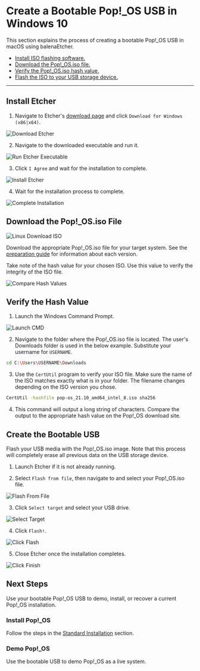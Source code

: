 # Create a Bootable Pop!\_OS USB in Windows 10

This section explains the process of creating a bootable Pop!\_OS USB in macOS using balenaEtcher.

- [Install ISO flashing software.](/getting-started/create-bootable-media/bootable-usb-using-windows.html#install-etcher)
- [Download the Pop!\_OS.iso file.](/getting-started/create-bootable-media/bootable-usb-using-windows.html#download-the-pop_osiso-file)
- [Verify the Pop!\_OS.iso hash value.](/getting-started/create-bootable-media/bootable-usb-using-windows.html#verify-the-hash-value)
- [Flash the ISO to your USB storage device.](/getting-started/create-bootable-media/bootable-usb-using-windows.html#create-the-bootable-usb)

---

## Install Etcher

1. Navigate to Etcher's [download page](https://www.balena.io/etcher/) and click `Download for Windows (x86|x64)`.

![Download Etcher](/images/create-bootable-usb-win10/download_etcher.png)

2. Navigate to the downloaded executable and run it.

![Run Etcher Executable](/images/create-bootable-usb-win10/run-etcher-exe.png)

3. Click `I Agree` and wait for the installation to complete.

![Install Etcher](/images/create-bootable-usb-win10/install-etcher.png)

4. Wait for the installation process to complete.

![Complete Installation](/images/create-bootable-usb-win10/complete-install.png)

## Download the Pop!\_OS.iso File

![Linux Download ISO](/images/create-bootable-usb-linux/using-linux-download-iso.png)

Download the appropriate Pop!\_OS.iso file for your target system. See the [preparation guide](/getting-started/create-bootable-media/create-bootable-usb.html#choose-a-pop_os-image) for information about each version.

Take note of the hash value for your chosen ISO. Use this value to verify the integrity of the ISO file.

![Compare Hash Values](/images/create-bootable-usb-linux/compare-hash-values.png)

## Verify the Hash Value

1. Launch the Windows Command Prompt.

![Launch CMD](/images/create-bootable-usb-win10/launch-cmd.png)

2. Navigate to the folder where the Pop!\_OS.iso file is located. The user's Downloads folder is used in the below example. Substitute your username for `USERNAME`.

```bash
cd C:\Users\USERNAME\Downloads
```

3. Use the `CertUtil` program to verify your ISO file. Make sure the name of the ISO matches exactly what is in your folder. The filename changes depending on the ISO version you chose.

```bash
CertUtil -hashfile pop-os_21.10_amd64_intel_8.iso sha256
```

4. This command will output a long string of characters. Compare the output to the appropriate hash value on the Pop!\_OS download site.

## Create the Bootable USB

Flash your USB media with the Pop!\_OS.iso image. Note that this process will completely erase all previous data on the USB storage device.

1. Launch Etcher if it is not already running.

2. Select `Flash from file`, then navigate to and select your Pop!\_OS.iso file.

![Flash From File](/images/create-bootable-usb-win10/flash-from-file.png)

3. Click `Select target` and select your USB drive.

![Select Target](/images/create-bootable-usb-win10/select-target.png)

4. Click `Flash!`.

![Click Flash](/images/create-bootable-usb-win10/click-flash.png)

5. Close Etcher once the installation completes.

![Click Finish](/images/create-bootable-usb-win10/click-finish.png)

## Next Steps

Use your bootable Pop!\_OS USB to demo, install, or recover a current Pop!\_OS installation.

### Install Pop!\_OS

Follow the steps in the [Standard Installation](/getting-started/installation/installation.md) section.

### Demo Pop!\_OS

Use the bootable USB to demo Pop!\_OS as a live system.
<!--This chapter will be linked when completed-->